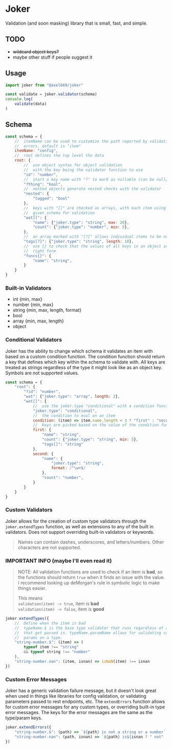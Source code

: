 # Joker
Validation (and soon masking) library that is small, fast, and simple.

## TODO
- ~~wildcard object keys?~~
- maybe other stuff if people suggest it

## Usage
```js
import joker from "@axel669/joker"

const validate = joker.validator(schema)
console.log(
    validate(data)
)
```

## Schema
```js
const schema = {
    //  itemName can be used to customize the path reported by validation
    //  errors. default is "item"
    itemName: "config",
    //  root defines the top level the data
    root: {
        //  use object syntax for object validation
        //  with the key being the validator function to use
        "id": "number",
        //  start a key name with "?" to mark as nullable (can be null/undefined)
        "?thing": "bool",
        //  nested objects generate nested checks with the validator
        "nested": {
            "tagged": "bool"
        },
        //  keys with "[]" are checked as arrays, with each item using the
        //  given schema for validation
        "wat[]": {
            "name": {"joker.type": "string", max: 20},
            "count": {"joker.type": "number", min: 5},
        },
        //  an array marked with "[?]" allows individual items to be nullable
        "tags[?]": {"joker.type": "string", length: 10},
        //  use {} to check that the values of all keys in an object are of the
        //  right form
        "funcs{}": {
            "name": "string",
        }
    }
}
```
### Built-in Validators
- int {min, max}
- number {min, max}
- string {min, max, length, format}
- bool
- array {min, max, length}
- object

### Conditional Validators
Joker has the ability to change which schema it validates an item with based on
a custom condition function. The condition function should return a key that
defines which key within the schema to validate with. All keys are treated as
strings regardless of the type it might look like as an object key.
Symbols are not supported values.

```js
const schema = {
    "root": {
        "?id": "number",
        "wat": {"joker.type": "array", length: 2},
        "wat[]": {
            //  use the joker.type "conditional" with a condition function
            "joker.type": "conditional",
            //  the condition to eval on an item
            condition: (item) => item.name.length < 3 ? "first" : "second",
            //  keys are picked based on the value of the condition function
            first: {
                "name": "string",
                "count": {"joker.type": "string", min: 5},
                "tags[]": "string"
            },
            second: {
                "name": {
                    "joker.type": "string",
                    format: /^\w+$/
                },
                "count": "number",
            }
        }
    }
}
```

### Custom Validators
Joker allows for the creation of custom type validators through the
`joker.extendTypes` function, as well as extensions to any of the built in
validators. Does not support overriding built-in validators or keywords.

> Names can contain dashes, underscores, and letters/numbers. Other characters
> are not supported.

### IMPORTANT INFO (maybe I'll even read it)
> NOTE: All validation functions are used to check if an item is **bad**, so
> the functions should return `true` when it finds an issue with the value.
> I recommend looking up deMorgan's rule in symbolic logic to make things
> easier.
>
> This means <br />
> `validation(item) -> true`, item is **bad** <br />
> `validation(item) -> false`, item is **good**

```js
joker.extendTypes({
    //  Define when the item is bad
    //  typeName.$ is the base type validator that runs regardless of any params
    //  that get passed in. typeName.paramName allows for validating custom
    //  params on a type.
    "string-number.$": (item) => (
        typeof item !== "string"
        && typeof string !== "number"
    ),
    "string-number.nan": (item, isnan) => isNaN(item) !== isnan
})
```

### Custom Error Messages
Joker has a generic validation failure message, but it doesn't look great when
used in things like libraries for config validation, or validating parameters
passed to rest endpoints, etc. The `extendErrors` function allows for custom
error messages for any custom types, or overriding built-in type error messages.
The keys for the error messages are the same as the type/param keys.

```js
joker.extendErrors({
    "string-number.$": (path) => `${path} is not a string or a number`,
    "string-number.nan": (path, isnan) => `${path} is${isnan ? " not" : ""} NaN`
})
```
